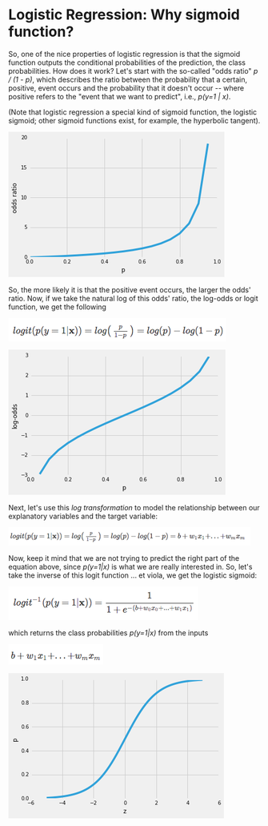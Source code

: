 # Logistic Regression: Why sigmoid function?

So, one of the nice properties of logistic regression is that the sigmoid function outputs the conditional probabilities of the prediction, the class probabilities. How does it work?
Let's start with the so-called "odds ratio" *p / (1 - p)*, which describes the ratio between the probability that a certain, positive, event occurs and the probability that it doesn't occur -- where positive refers to the "event that we want to predict", i.e., *p(y=1 | x)*.

(Note that logistic regression a special kind of sigmoid function, the logistic sigmoid; other sigmoid functions exist, for example, the hyperbolic tangent).

![](./logistic-why-sigmoid/1.png)

So, the more likely it is that the positive event occurs, the larger the odds' ratio.
Now, if we take the natural log of this odds' ratio, the log-odds or logit function, we get the following

![](./logistic-why-sigmoid/2.png)

![](./logistic-why-sigmoid/3.png)

Next, let's use this *log transformation* to model the relationship between our explanatory variables and the target variable:

![](./logistic-why-sigmoid/4.png)

Now, keep it mind that we are not trying to predict the right part of the equation above, since *p(y=1|x)* is what we are really interested in. So, let's take the inverse of this logit function ... et viola, we get the logistic sigmoid:

![](./logistic-why-sigmoid/5.png)

which returns the class probabilities  *p(y=1|x)* from the inputs

![](./logistic-why-sigmoid/6.png)

![](./logistic-why-sigmoid/7.png)
